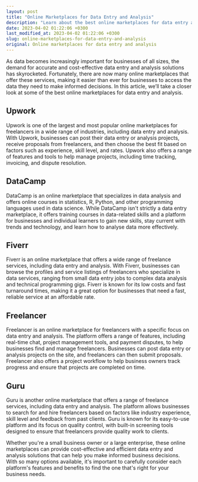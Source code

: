 ```yaml
---
layout: post
title: "Online Marketplaces for Data Entry and Analysis"
description: "Learn about the best online marketplaces for data entry and analysis, including their features and benefits, to help you find the right one for your business needs."
date: 2023-04-02 01:22:06 +0300
last_modified_at: 2023-04-02 01:22:06 +0300
slug: online-marketplaces-for-data-entry-and-analysis
original: Online marketplaces for data entry and analysis
---
```

As data becomes increasingly important for businesses of all sizes, the demand for accurate and cost-effective data entry and analysis solutions has skyrocketed. Fortunately, there are now many online marketplaces that offer these services, making it easier than ever for businesses to access the data they need to make informed decisions. In this article, we’ll take a closer look at some of the best online marketplaces for data entry and analysis.

## Upwork

Upwork is one of the largest and most popular online marketplaces for freelancers in a wide range of industries, including data entry and analysis. With Upwork, businesses can post their data entry or analysis projects, receive proposals from freelancers, and then choose the best fit based on factors such as experience, skill level, and rates. Upwork also offers a range of features and tools to help manage projects, including time tracking, invoicing, and dispute resolution.

## DataCamp

DataCamp is an online marketplace that specializes in data analysis and offers online courses in statistics, R, Python, and other programming languages used in data science. While DataCamp isn't strictly a data entry marketplace, it offers training courses in data-related skills and a platform for businesses and individual learners to gain new skills, stay current with trends and technology, and learn how to analyse data more effectively.

## Fiverr

Fiverr is an online marketplace that offers a wide range of freelance services, including data entry and analysis. With Fiverr, businesses can browse the profiles and service listings of freelancers who specialize in data services, ranging from small data entry jobs to complex data analysis and technical programming gigs. Fiverr is known for its low costs and fast turnaround times, making it a great option for businesses that need a fast, reliable service at an affordable rate.

## Freelancer

Freelancer is an online marketplace for freelancers with a specific focus on data entry and analysis. The platform offers a range of features, including real-time chat, project management tools, and payment disputes, to help businesses find and manage freelancers. Businesses can post data entry or analysis projects on the site, and freelancers can then submit proposals. Freelancer also offers a project workflow to help business owners track progress and ensure that projects are completed on time.

## Guru

Guru is another online marketplace that offers a range of freelance services, including data entry and analysis. The platform allows businesses to search for and hire freelancers based on factors like industry experience, skill level and feedback from past clients. Guru is known for its easy-to-use platform and its focus on quality control, with built-in screening tools designed to ensure that freelancers provide quality work to clients.

Whether you're a small business owner or a large enterprise, these online marketplaces can provide cost-effective and efficient data entry and analysis solutions that can help you make informed business decisions. With so many options available, it's important to carefully consider each platform's features and benefits to find the one that's right for your business needs.